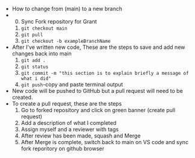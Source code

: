 - How to change from (main) to a new branch
- 0. Sync Fork repository for Grant
  1. `git checkout main`
  2. `git pull`
  3. `git checkout -b exampleBranchName`
- After I've written new code, These are the steps to save and add new changes back into main
  1. `git add .`
  2. `git status`
  3. `git commit -m "this section is to explain briefly a message of what i did"`
  4. `git push`-copy and paste terminal output
- New code will be pushed to GitHub but a pull request will need to be created.
- To create a pull request, these are the steps
  1. Go to forked repository and click on green banner (create pull request)
  2. Add a description of what I completed
  3. Assign myself and a reviewer with tags
  4. After review has been made, squash and Merge
  5. After Merge is complete, switch back to main on VS code and sync fork reporitory on github browser 
